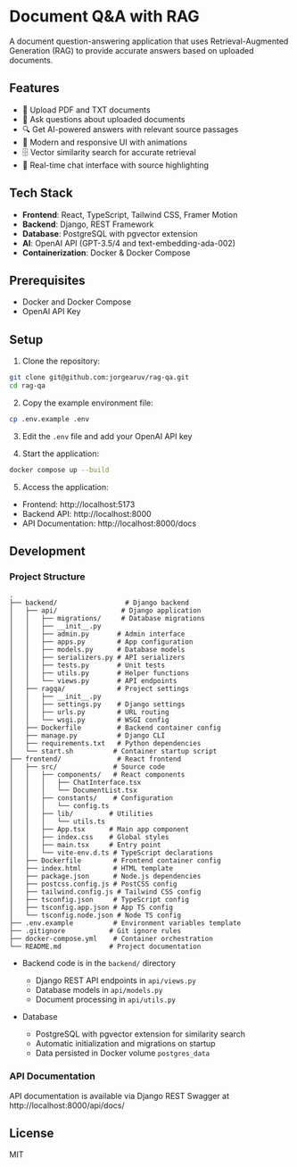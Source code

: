 # Document Q&A with RAG

A document question-answering application that uses Retrieval-Augmented
Generation (RAG) to provide accurate answers based on uploaded documents.

## Features

- 📄 Upload PDF and TXT documents
- 💬 Ask questions about uploaded documents
- 🔍 Get AI-powered answers with relevant source passages
- 🎨 Modern and responsive UI with animations
- 🗄️ Vector similarity search for accurate retrieval
- 🚀 Real-time chat interface with source highlighting

## Tech Stack

- **Frontend**: React, TypeScript, Tailwind CSS, Framer Motion
- **Backend**: Django, REST Framework
- **Database**: PostgreSQL with pgvector extension
- **AI**: OpenAI API (GPT-3.5/4 and text-embedding-ada-002)
- **Containerization**: Docker & Docker Compose

## Prerequisites

- Docker and Docker Compose
- OpenAI API Key

## Setup

1. Clone the repository:

```bash
git clone git@github.com:jorgearuv/rag-qa.git
cd rag-qa
```

2. Copy the example environment file:

```bash
cp .env.example .env
```

3. Edit the `.env` file and add your OpenAI API key

4. Start the application:

```bash
docker compose up --build
```

5. Access the application:

- Frontend: http://localhost:5173
- Backend API: http://localhost:8000
- API Documentation: http://localhost:8000/docs

## Development

### Project Structure

```
.
├── backend/                 # Django backend
│   ├── api/                # Django application
│   │   ├── migrations/     # Database migrations
│   │   ├── __init__.py
│   │   ├── admin.py       # Admin interface
│   │   ├── apps.py        # App configuration
│   │   ├── models.py      # Database models
│   │   ├── serializers.py # API serializers
│   │   ├── tests.py       # Unit tests
│   │   ├── utils.py       # Helper functions
│   │   └── views.py       # API endpoints
│   ├── ragqa/             # Project settings
│   │   ├── __init__.py
│   │   ├── settings.py    # Django settings
│   │   ├── urls.py        # URL routing
│   │   └── wsgi.py        # WSGI config
│   ├── Dockerfile         # Backend container config
│   ├── manage.py          # Django CLI
│   ├── requirements.txt   # Python dependencies
│   └── start.sh          # Container startup script
├── frontend/              # React frontend
│   ├── src/              # Source code
│   │   ├── components/   # React components
│   │   │   ├── ChatInterface.tsx
│   │   │   └── DocumentList.tsx
│   │   ├── constants/    # Configuration
│   │   │   └── config.ts
│   │   ├── lib/         # Utilities
│   │   │   └── utils.ts
│   │   ├── App.tsx      # Main app component
│   │   ├── index.css    # Global styles
│   │   ├── main.tsx     # Entry point
│   │   └── vite-env.d.ts # TypeScript declarations
│   ├── Dockerfile        # Frontend container config
│   ├── index.html        # HTML template
│   ├── package.json      # Node.js dependencies
│   ├── postcss.config.js # PostCSS config
│   ├── tailwind.config.js # Tailwind CSS config
│   ├── tsconfig.json     # TypeScript config
│   ├── tsconfig.app.json # App TS config
│   └── tsconfig.node.json # Node TS config
├── .env.example          # Environment variables template
├── .gitignore           # Git ignore rules
├── docker-compose.yml    # Container orchestration
└── README.md            # Project documentation
```

- Backend code is in the `backend/` directory

  - Django REST API endpoints in `api/views.py`
  - Database models in `api/models.py`
  - Document processing in `api/utils.py`

- Database
  - PostgreSQL with pgvector extension for similarity search
  - Automatic initialization and migrations on startup
  - Data persisted in Docker volume `postgres_data`

### API Documentation

API documentation is available via Django REST Swagger at
http://localhost:8000/api/docs/

## License

MIT
